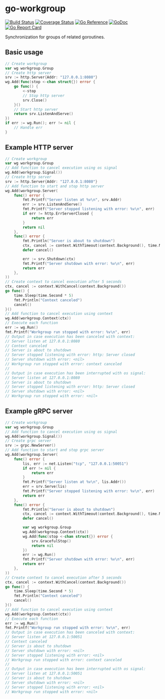 # go-workgroup

[![Build Status](https://travis-ci.com/da440dil/go-workgroup.svg?branch=master)](https://travis-ci.com/da440dil/go-workgroup)
[![Coverage Status](https://coveralls.io/repos/github/da440dil/go-workgroup/badge.svg?branch=master)](https://coveralls.io/github/da440dil/go-workgroup?branch=master)
[![Go Reference](https://pkg.go.dev/badge/github.com/da440dil/go-workgroup.svg)](https://pkg.go.dev/github.com/da440dil/go-workgroup)
[![GoDoc](https://godoc.org/github.com/da440dil/go-workgroup?status.svg)](https://godoc.org/github.com/da440dil/go-workgroup)
[![Go Report Card](https://goreportcard.com/badge/github.com/da440dil/go-workgroup)](https://goreportcard.com/report/github.com/da440dil/go-workgroup)

Synchronization for groups of related goroutines.

## Basic usage

```go
// Create workgroup
var wg workgroup.Group
// Create http server
srv := http.Server{Addr: "127.0.0.1:8080"}
wg.Add(func(stop <-chan struct{}) error {
	go func() {
		<-stop
		// Stop http server
		srv.Close()
	}()
	// Start http server
	return srv.ListenAndServe()
})
if err := wg.Run(); err != nil {
	// Handle err
}
```

## Example HTTP server

```go
// Create workgroup
var wg workgroup.Group
// Add function to cancel execution using os signal
wg.Add(workgroup.Signal())
// Create http server
srv := http.Server{Addr: "127.0.0.1:8080"}
// Add function to start and stop http server
wg.Add(workgroup.Server(
	func() error {
		fmt.Printf("Server listen at %v\n", srv.Addr)
		err := srv.ListenAndServe()
		fmt.Printf("Server stopped listening with error: %v\n", err)
		if err != http.ErrServerClosed {
			return err
		}
		return nil
	},
	func() error {
		fmt.Println("Server is about to shutdown")
		ctx, cancel := context.WithTimeout(context.Background(), time.Millisecond*100)
		defer cancel()

		err := srv.Shutdown(ctx)
		fmt.Printf("Server shutdown with error: %v\n", err)
		return err
	},
))
// Create context to cancel execution after 5 seconds
ctx, cancel := context.WithCancel(context.Background())
go func() {
	time.Sleep(time.Second * 5)
	fmt.Println("Context canceled")
	cancel()
}()
// Add function to cancel execution using context
wg.Add(workgroup.Context(ctx))
// Execute each function
err := wg.Run()
fmt.Printf("Workgroup run stopped with error: %v\n", err)
// Output in case execution has been canceled with context:
// Server listen at 127.0.0.1:8080
// Context canceled
// Server is about to shutdown
// Server stopped listening with error: http: Server closed
// Server shutdown with error: <nil>
// Workgroup run stopped with error: context canceled
//
// Output in case execution has been interrupted with os signal:
// Server listen at 127.0.0.1:8080
// Server is about to shutdown
// Server stopped listening with error: http: Server closed
// Server shutdown with error: <nil>
// Workgroup run stopped with error: <nil>
```

## Example gRPC server

```go
// Create workgroup
var wg workgroup.Group
// Add function to cancel execution using os signal
wg.Add(workgroup.Signal())
// Create grpc server
srv := grpc.NewServer()
// Add function to start and stop grpc server
wg.Add(workgroup.Server(
	func() error {
		lis, err := net.Listen("tcp", "127.0.0.1:50051")
		if err != nil {
			return err
		}
		fmt.Printf("Server listen at %v\n", lis.Addr())
		err = srv.Serve(lis)
		fmt.Printf("Server stopped listening with error: %v\n", err)
		return err
	},
	func() error {
		fmt.Println("Server is about to shutdown")
		ctx, cancel := context.WithTimeout(context.Background(), time.Millisecond*100)
		defer cancel()

		var wg workgroup.Group
		wg.Add(workgroup.Context(ctx))
		wg.Add(func(stop <-chan struct{}) error {
			srv.GracefulStop()
			return nil
		})
		err := wg.Run()
		fmt.Printf("Server shutdown with error: %v\n", err)
		return err
	},
))
// Create context to cancel execution after 5 seconds
ctx, cancel := context.WithCancel(context.Background())
go func() {
	time.Sleep(time.Second * 5)
	fmt.Println("Context canceled")
	cancel()
}()
// Add function to cancel execution using context
wg.Add(workgroup.Context(ctx))
// Execute each function
err := wg.Run()
fmt.Printf("Workgroup run stopped with error: %v\n", err)
// Output in case execution has been canceled with context:
// Server listen at 127.0.0.1:50051
// Context canceled
// Server is about to shutdown
// Server shutdown with error: <nil>
// Server stopped listening with error: <nil>
// Workgroup run stopped with error: context canceled
//
// Output in case execution has been interrupted with os signal:
// Server listen at 127.0.0.1:50051
// Server is about to shutdown
// Server shutdown with error: <nil>
// Server stopped listening with error: <nil>
// Workgroup run stopped with error: <nil>
```
